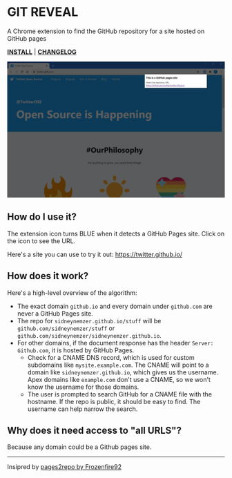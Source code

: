 # GIT REVEAL

A Chrome extension to find the GitHub repository for a site hosted on GitHub pages

[**INSTALL**][install] | [**CHANGELOG**](CHANGELOG.md)

![](images/screenshot.png)

## How do I use it?

The extension icon turns BLUE when it detects a GitHub Pages site. Click on the icon to see the URL.

Here's a site you can use to try it out: https://twitter.github.io/

## How does it work?

Here's a high-level overview of the algorithm:

- The exact domain `github.io` and every domain under `github.com` are never a GitHub Pages site.
- The repo for `sidneynemzer.github.io/stuff` will be `github.com/sidneynemzer/stuff` or `github.com/sidneynemzer/sidneynemzer.github.io`.
- For other domains, if the document response has the header `Server: Github.com`, it is hosted by GitHub Pages.
  - Check for a CNAME DNS record, which is used for custom subdomains like `mysite.example.com`. The CNAME will point to a domain like `sidneynemzer.github.io`, which gives us the username. Apex domains like `example.com` don't use a CNAME, so we won't know the username for those domains.
  - The user is prompted to search GitHub for a CNAME file with the hostname. If the repo is public, it should be easy to find. The username can help narrow the search.

## Why does it need access to "all URLS"?

Because any domain could be a Github pages site.

---

Insipred by [pages2repo by Frozenfire92](https://github.com/Frozenfire92/Pages2Repo)

[install]: https://chrome.google.com/webstore/detail/git-reveal/momcopneegabfanhfajaoofjbjcdldek

<!--

DEVELOPER NOTES

Test pages:

- https://github.com/collections/github-pages-examples
- http://blog.glavin.org
- https://hossainkhan.com (https://github.com/amardeshbd/hossainkhan.com)

-->
